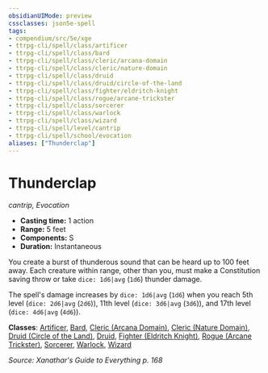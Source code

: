 ```yaml
---
obsidianUIMode: preview
cssclasses: json5e-spell
tags:
- compendium/src/5e/xge
- ttrpg-cli/spell/class/artificer
- ttrpg-cli/spell/class/bard
- ttrpg-cli/spell/class/cleric/arcana-domain
- ttrpg-cli/spell/class/cleric/nature-domain
- ttrpg-cli/spell/class/druid
- ttrpg-cli/spell/class/druid/circle-of-the-land
- ttrpg-cli/spell/class/fighter/eldritch-knight
- ttrpg-cli/spell/class/rogue/arcane-trickster
- ttrpg-cli/spell/class/sorcerer
- ttrpg-cli/spell/class/warlock
- ttrpg-cli/spell/class/wizard
- ttrpg-cli/spell/level/cantrip
- ttrpg-cli/spell/school/evocation
aliases: ["Thunderclap"]
---
```

# Thunderclap
*cantrip, Evocation*  

- **Casting time:** 1 action
- **Range:** 5 feet
- **Components:** S
- **Duration:** Instantaneous

You create a burst of thunderous sound that can be heard up to 100 feet away. Each creature within range, other than you, must make a Constitution saving throw or take `dice: 1d6|avg` (`1d6`) thunder damage.

The spell's damage increases by `dice: 1d6|avg` (`1d6`) when you reach 5th level (`dice: 2d6|avg` (`2d6`)), 11th level (`dice: 3d6|avg` (`3d6`)), and 17th level (`dice: 4d6|avg` (`4d6`)).

**Classes**: [Artificer](compendium/classes/artificer-tce.md), [Bard](compendium/classes/bard.md), [Cleric (Arcana Domain)](compendium/classes/cleric-arcana-domain-scag.md), [Cleric (Nature Domain)](compendium/classes/cleric-nature-domain.md), [Druid (Circle of the Land)](compendium/classes/druid-circle-of-the-land.md), [Druid](compendium/classes/druid.md), [Fighter (Eldritch Knight)](compendium/classes/fighter-eldritch-knight.md), [Rogue (Arcane Trickster)](compendium/classes/rogue-arcane-trickster.md), [Sorcerer](compendium/classes/sorcerer.md), [Warlock](compendium/classes/warlock.md), [Wizard](compendium/classes/wizard.md)

*Source: Xanathar's Guide to Everything p. 168*